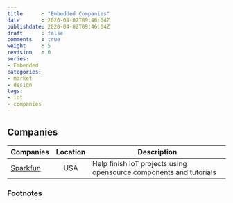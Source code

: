 ```yaml
---
title      : "Embedded Companies"
date       : 2020-04-02T09:46:04Z
publishdate: 2020-04-02T09:46:04Z
draft      : false
comments   : true
weight     : 5
revision   : 0
series:
- Embedded
categories:
- market
- design
tags:
- iot
- companies
---
```


## Companies

Companies | Location | Description
:------------|:----------:|-----------
[Sparkfun](https://www.sparkfun.com/about_sparkfun) | USA | Help finish IoT projects using opensource components and tutorials


### Footnotes

[^1]:
[^2]:
